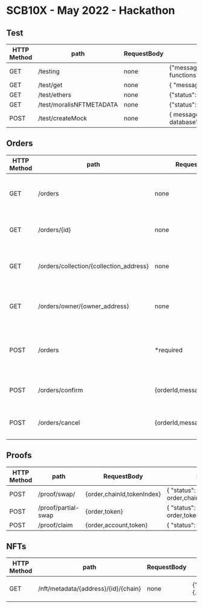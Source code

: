 # SCB10X - May 2022 - Hackathon

## Test

| HTTP Method | path                     | RequestBody | Response                                               |
| ----------- | ------------------------ | ----------- | ------------------------------------------------------ |
| GET         | /testing                 | none        | {"message":"The testing endpoint functions correctly"} |
| GET         | /test/get                | none        | { "message": "TESTGETJSON" }                           |
| GET         | /test/ethers             | none        | {"status":"ok","blocknumber":14834871}                 |
| GET         | /test/moralisNFTMETADATA | none        | {"status":"ok","metadata":{...metadata}}               |
| POST        | /test/createMock         | none        | { message: "new collection added to database" }        |

## Orders

| HTTP Method | path                                    | RequestBody                 | Response                                                |
| ----------- | --------------------------------------- | --------------------------- | ------------------------------------------------------- |
| GET         | /orders                                 | none                        | { "status": "ok", "orders": [{...},{...},{...}]}        |
| GET         | /orders/{id}                            | none                        | { "status": "ok", "order": {...}}                       |
| GET         | /orders/collection/{collection_address} | none                        | { "status": "ok", "orders": [{...},{...},{...}]}        |
| GET         | /orders/owner/{owner_address}           | none                        | { "status": "ok", "orders": [{...},{...},{...}]}        |
| POST        | /orders                                 | \*required                  | { "status": "ok", "body": {...req.body} , "orderId": 1} |
| POST        | /orders/confirm                         | {orderId,message,signature} | { "status": "ok", "orderId": 1}                         |
| POST        | /orders/cancel                          | {orderId,message,signature} | { "status": "ok", "orderId": 1}                         |

## Proofs

| HTTP Method | path                | RequestBody                | Response                                         |
| ----------- | ------------------- | -------------------------- | ------------------------------------------------ |
| POST        | /proof/swap/        | {order,chainId,tokenIndex} | { "status": "ok", order,chainId,tokenIndex,proof |
| POST        | /proof/partial-swap | {order,token}              | { "status": "ok", order,token,proof}             |
| POST        | /proof/claim        | {order,account,token}      | { "status": "ok", proof}                         |

## NFTs

| HTTP Method | path                                 | RequestBody | Response                                 | Notes                                  |
| ----------- | ------------------------------------ | ----------- | ---------------------------------------- | -------------------------------------- |
| GET         | /nft/metadata/{address}/{id}/{chain} | none        | {"status":"ok","metadata":{...metadata}} | chainId is in hexadecimal (eg. "0x89") |
